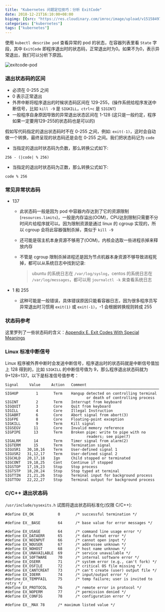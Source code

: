```yaml
---
title: "Kubernetes 问题定位技巧：分析 ExitCode"
date: 2018-12-21T16:10:00+08:00
bigimg: [{src: "https://res.cloudinary.com/imroc/image/upload/v1515849754/blog/banner/hacker.jpg", desc: "Hacker"}]
categories: ["kubernetes"]
tags: ["kubernetes"]
---
```




使用 `kubectl describe pod` 查看异常的 pod 的状态，在容器列表里看 `State` 字段，其中 `ExitCode` 即程序退出时的状态码，正常退出时为0。如果不为0，表示异常退出，我们可以分析下原因。

![exitcode-pod](https://res.cloudinary.com/imroc/image/upload/v1545380096/blog/k8s/exitcode-pod.png)

### 退出状态码的区间

- 必须在 0-255 之间
- 0 表示正常退出
- 外界中断将程序退出的时候状态码区间在 129-255，(操作系统给程序发送中断信号，比如 `kill -9` 是 `SIGKILL`，`ctrl+c` 是 `SIGINT`)
- 一般程序自身原因导致的异常退出状态区间在 1-128 (这只是一般约定，程序如果一定要用129-255的状态码也是可以的)

假如写代码指定的退出状态码时不在 0-255 之间，例如: `exit(-1)`，这时会自动做一个转换，最终呈现的状态码还是会在 0-255 之间。我们把状态码记为 `code`

- 当指定的退出时状态码为负数，那么转换公式如下:

```
256 - (|code| % 256)
```

- 当指定的退出时状态码为正数，那么转换公式如下:

```
code % 256
```

### 常见异常状态码

- 137
  - 此状态码一般是因为 pod 中容器内存达到了它的资源限制(`resources.limits`)，一般是内存溢出(OOM)，CPU达到限制只需要不分时间片给程序就可以。因为限制资源是通过 linux 的 cgroup 实现的，所以 cgroup 会将此容器强制杀掉，类似于 `kill -9`
  - 还可能是宿主机本身资源不够用了(OOM)，内核会选取一些进程杀掉来释放内存
  - 不管是 cgroup 限制杀掉进程还是因为节点机器本身资源不够导致进程死掉，都可以从系统日志中找到记录:

    > ubuntu 的系统日志在 `/var/log/syslog`，centos 的系统日志在 `/var/log/messages`，都可以用 `journalctl -k` 来查看系统日志
- 1 和 255

  - 这种可能是一般错误，具体错误原因只能看容器日志，因为很多程序员写异常退出时习惯用 `exit(1)` 或 `exit(-1)`，-1 会根据转换规则转成 255

### 状态码参考

这里罗列了一些状态码的含义：[Appendix E. Exit Codes With Special Meanings](http://tldp.org/LDP/abs/html/exitcodes.html)

### Linux 标准中断信号

Linux 程序被外界中断时会发送中断信号，程序退出时的状态码就是中断信号值加上 128 得到的，比如 `SIGKILL` 的中断信号值为 9，那么程序退出状态码就为 9+128=137。以下是标准信号值参考：

```
Signal     Value     Action   Comment
──────────────────────────────────────────────────────────────────────
SIGHUP        1       Term    Hangup detected on controlling terminal
                                     or death of controlling process
SIGINT        2       Term    Interrupt from keyboard
SIGQUIT       3       Core    Quit from keyboard
SIGILL        4       Core    Illegal Instruction
SIGABRT       6       Core    Abort signal from abort(3)
SIGFPE        8       Core    Floating-point exception
SIGKILL       9       Term    Kill signal
SIGSEGV      11       Core    Invalid memory reference
SIGPIPE      13       Term    Broken pipe: write to pipe with no
                                     readers; see pipe(7)
SIGALRM      14       Term    Timer signal from alarm(2)
SIGTERM      15       Term    Termination signal
SIGUSR1   30,10,16    Term    User-defined signal 1
SIGUSR2   31,12,17    Term    User-defined signal 2
SIGCHLD   20,17,18    Ign     Child stopped or terminated
SIGCONT   19,18,25    Cont    Continue if stopped
SIGSTOP   17,19,23    Stop    Stop process
SIGTSTP   18,20,24    Stop    Stop typed at terminal
SIGTTIN   21,21,26    Stop    Terminal input for background process
SIGTTOU   22,22,27    Stop    Terminal output for background process
```

### C/C++ 退出状态码

`/usr/include/sysexits.h` 试图将退出状态码标准化(仅限 C/C++):

```
#define EX_OK           0       /* successful termination */

#define EX__BASE        64      /* base value for error messages */

#define EX_USAGE        64      /* command line usage error */
#define EX_DATAERR      65      /* data format error */
#define EX_NOINPUT      66      /* cannot open input */
#define EX_NOUSER       67      /* addressee unknown */
#define EX_NOHOST       68      /* host name unknown */
#define EX_UNAVAILABLE  69      /* service unavailable */
#define EX_SOFTWARE     70      /* internal software error */
#define EX_OSERR        71      /* system error (e.g., can't fork) */
#define EX_OSFILE       72      /* critical OS file missing */
#define EX_CANTCREAT    73      /* can't create (user) output file */
#define EX_IOERR        74      /* input/output error */
#define EX_TEMPFAIL     75      /* temp failure; user is invited to retry */
#define EX_PROTOCOL     76      /* remote error in protocol */
#define EX_NOPERM       77      /* permission denied */
#define EX_CONFIG       78      /* configuration error */

#define EX__MAX 78      /* maximum listed value */
```